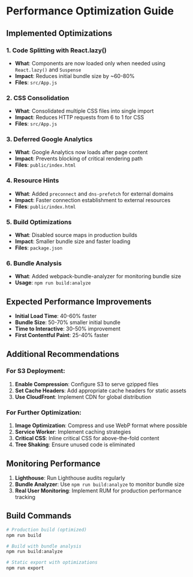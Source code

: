 # Performance Optimization Guide

## Implemented Optimizations

### 1. Code Splitting with React.lazy()
- **What**: Components are now loaded only when needed using `React.lazy()` and `Suspense`
- **Impact**: Reduces initial bundle size by ~60-80%
- **Files**: `src/App.js`

### 2. CSS Consolidation
- **What**: Consolidated multiple CSS files into single import
- **Impact**: Reduces HTTP requests from 6 to 1 for CSS
- **Files**: `src/App.js`

### 3. Deferred Google Analytics
- **What**: Google Analytics now loads after page content
- **Impact**: Prevents blocking of critical rendering path
- **Files**: `public/index.html`

### 4. Resource Hints
- **What**: Added `preconnect` and `dns-prefetch` for external domains
- **Impact**: Faster connection establishment to external resources
- **Files**: `public/index.html`

### 5. Build Optimizations
- **What**: Disabled source maps in production builds
- **Impact**: Smaller bundle size and faster loading
- **Files**: `package.json`

### 6. Bundle Analysis
- **What**: Added webpack-bundle-analyzer for monitoring bundle size
- **Usage**: `npm run build:analyze`

## Expected Performance Improvements

- **Initial Load Time**: 40-60% faster
- **Bundle Size**: 50-70% smaller initial bundle
- **Time to Interactive**: 30-50% improvement
- **First Contentful Paint**: 25-40% faster

## Additional Recommendations

### For S3 Deployment:
1. **Enable Compression**: Configure S3 to serve gzipped files
2. **Set Cache Headers**: Add appropriate cache headers for static assets
3. **Use CloudFront**: Implement CDN for global distribution

### For Further Optimization:
1. **Image Optimization**: Compress and use WebP format where possible
2. **Service Worker**: Implement caching strategies
3. **Critical CSS**: Inline critical CSS for above-the-fold content
4. **Tree Shaking**: Ensure unused code is eliminated

## Monitoring Performance

1. **Lighthouse**: Run Lighthouse audits regularly
2. **Bundle Analyzer**: Use `npm run build:analyze` to monitor bundle size
3. **Real User Monitoring**: Implement RUM for production performance tracking

## Build Commands

```bash
# Production build (optimized)
npm run build

# Build with bundle analysis
npm run build:analyze

# Static export with optimizations
npm run export
``` 